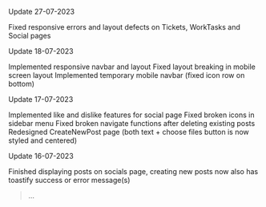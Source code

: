 Update 27-07-2023

Fixed responsive errors and layout defects on Tickets, WorkTasks and Social pages

Update 18-07-2023

Implemented responsive navbar and layout
Fixed layout breaking in mobile screen layout
Implemented temporary mobile navbar (fixed icon row on bottom)


Update 17-07-2023

Implemented like and dislike features for social page
Fixed broken icons in sidebar menu
Fixed broken navigate functions after deleting existing posts
Redesigned CreateNewPost page (both text + choose files button is now styled and centered)


Update 16-07-2023

Finished displaying posts on socials page, creating new posts now also has toastify success or error message(s)


>...
